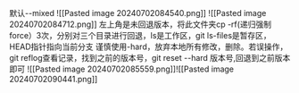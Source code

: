 默认--mixed
![[Pasted image 20240702084540.png]]   ![[Pasted image 20240702084712.png]]
左上角是未回退版本，将此文件夹cp -rf(递归强制force）3次，分别对三个目录进行回退，ls是工作区，git ls-files是暂存区，HEAD指针指向当前分支
谨慎使用-hard，放弃本地所有修改，删除。若误操作，git reflog查看记录，找到之前的版本号，git reset --hard  版本号,回退到之前版本即可
![[Pasted image 20240702085559.png]]![[Pasted image 20240702090441.png]]